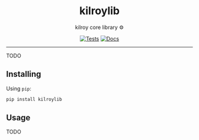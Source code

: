 <h1 align="center">kilroylib</h1>

<div align="center">

kilroy core library ⚙️

[![Tests](https://github.com/kilroybot/kilroylib/actions/workflows/test-multiplatform.yml/badge.svg)](https://github.com/kilroybot/kilroylib/actions/workflows/test-multiplatform.yml)
[![Docs](https://github.com/kilroybot/kilroylib/actions/workflows/docs.yml/badge.svg)](https://github.com/kilroybot/kilroylib/actions/workflows/docs.yml)

</div>

---

TODO

## Installing

Using `pip`:

```sh
pip install kilroylib
```

## Usage

TODO
